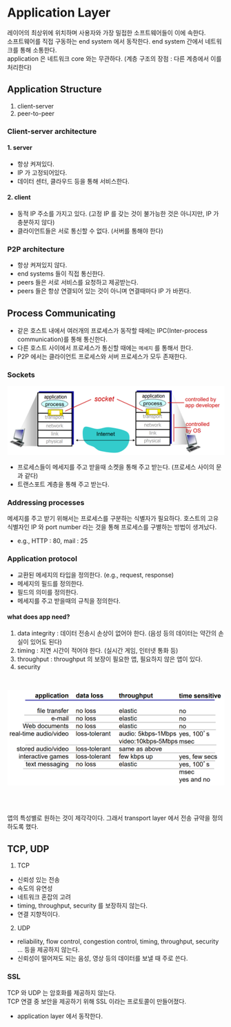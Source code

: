 # Application Layer

레이어의 최상위에 위치하며 사용자와 가장 밀접한 소프트웨어들이 이에 속한다.  
소프트웨어를 직접 구동하는 end system 에서 동작한다. end system 간에서 네트워크를 통해 소통한다.  
application 은 네트워크 core 와는 무관하다. (계층 구조의 장점 : 다른 계층에서 이를 처리한다)

## Application Structure

1. client-server
2. peer-to-peer

### Client-server architecture

#### 1. server
  * 항상 켜져있다.
  * IP 가 고정되어있다.
  * 데이터 센터, 클라우드 등을 통해 서비스한다.

#### 2. client
  * 동적 IP 주소를 가지고 있다. (고정 IP 를 갖는 것이 불가능한 것은 아니지만, IP 가 충분하지 않다)
  * 클라이언트들은 서로 통신할 수 없다. (서버를 통해야 한다)

### P2P architecture

* 항상 켜져있지 않다.
* end systems 들이 직접 통신한다.
* peers 들은 서로 서비스를 요청하고 제공받는다.
* peers 들은 항상 연결되어 있는 것이 아니며 연결때마다 IP 가 바뀐다.

## Process Communicating

* 같은 호스트 내에서 여러개의 프로세스가 동작할 때에는 IPC(Inter-process communication)를 통해 통신한다.
* 다른 호스트 사이에서 프로세스가 통신할 때에는 `메세지` 를 통해서 한다.
* P2P 에서는 클라이언트 프로세스와 서버 프로세스가 모두 존재한다.

### Sockets

![socket](../image/socket.png)

* 프로세스들이 메세지를 주고 받을때 소켓을 통해 주고 받는다. (프로세스 사이의 문과 같다)
* 트랜스포트 계층을 통해 주고 받는다.

### Addressing processes

메세지를 주고 받기 위해서는 프로세스를 구분하는 식별자가 필요하다. 호스트의 고유 식별자인 IP 와 port number 라는 것을 통해 프로세스를 구별하는 방법이 생겨났다.

* e.g., HTTP : 80, mail : 25

### Application protocol

* 교환된 메세지의 타입을 정의한다. (e.g., request, response)
* 메세지의 필드를 정의한다.
* 필드의 의미를 정의한다.
* 메세지를 주고 받을때의 규칙을 정의한다.

#### what does app need?

1. data integrity : 데이터 전송시 손상이 없어야 한다. (음성 등의 데이터는 약간의 손실이 있어도 된다)
2. timing : 지연 시간이 적어야 한다. (실시간 게임, 인터넷 통화 등)
3. throughput : throughput 의 보장이 필요한 앱, 필요하지 않은 앱이 있다.
4. security

<br/>

![app_needs](../image/app_needs.png)

<br/><br/>

앱의 특성별로 원하는 것이 제각각이다. 그래서 transport layer 에서 전송 규약을 정의하도록 했다.

## TCP, UDP

1. TCP
  * 신뢰성 있는 전송
  * 속도의 유연성
  * 네트워크 혼잡의 고려
  * timing, throughput, security 를 보장하지 않는다.
  * 연결 지향적이다.

2. UDP
  * reliability, flow control, congestion control, timing, throughput, security ... 등을 제공하지 않는다.
  * 신뢰성이 떨어져도 되는 음성, 영상 등의 데이터를 보낼 때 주로 쓴다.

### SSL

TCP 와 UDP 는 암호화를 제공하지 않는다.  
TCP 연결 중 보안을 제공하기 위해 SSL 이라는 프로토콜이 만들어졌다.

* application layer 에서 동작한다.
